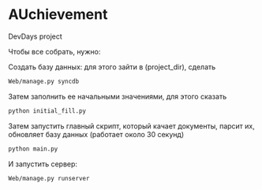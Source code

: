 AUchievement
============

DevDays project

Чтобы все собрать, нужно:

Создать базу данных: для этого зайти в (project_dir), сделать 
```bash
Web/manage.py syncdb
```

Затем заполнить ее начальными значениями, для этого сказать
```bash
python initial_fill.py
```

Затем запустить главный скрипт, который качает документы, парсит их, обновляет базу данных (работает около 30 секунд)

```bash
python main.py
```

И запустить сервер:

```bash
Web/manage.py runserver
```
